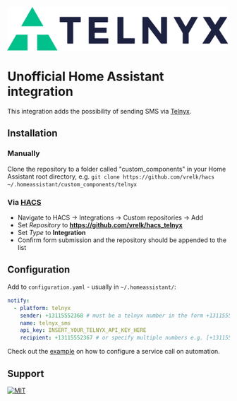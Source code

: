 <img src="https://github.com/vrelk/hacs_telnyx/raw/main/screenshots/telnyx-logo.png" alt="Telnyx Logo" title="Telnyx Logo" width="500"/>

# Unofficial Home Assistant integration

This integration adds the possibility of sending SMS via [Telnyx](https://www.telnyx.com).

## Installation

### Manually

Clone the repository to a folder called "custom_components" in your Home
Assistant root directory, e.g. `git clone https://github.com/vrelk/hacs ~/.homeassistant/custom_components/telnyx`

### Via [HACS](https://hacs.xyz/)
- Navigate to HACS -> Integrations -> Custom repositories -> Add
- Set *Repository* to **https://github.com/vrelk/hacs_telnyx**
- Set *Type* to **Integration**
- Confirm form submission and the repository should be appended to the list

## Configuration

Add to `configuration.yaml` - usually in `~/.homeassistant/`:

```yaml
notify:
  - platform: telnyx
    sender: +13115552368 # must be a telnyx number in the form +13115552368
    name: telnyx_sms
    api_key: INSERT_YOUR_TELNYX_API_KEY_HERE
    recipient: +13115552367 # or specify multiple numbers e.g. [+13115552367, +13115552368]
```

Check out the [example](https://github.com/vrelk/hacs_telnyx/raw/main/screenshots/automation_action_call_service.png) on how to
configure a service call on automation.

## Support

[![MIT](https://img.shields.io/badge/License-MIT-teal.svg)](LICENSE)
